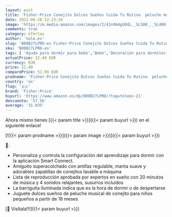 ```yaml
---
layout: post
title: 'Fisher-Price Conejito Dulces Sueños Cuida Tu Rutina  peluche musical ayudante sueño y rutina de dormir para bebés y niños +18 meses  Mattel GMN58 '
date: 2022-06-28 12:13:34
image: 'https://m.media-amazon.com/images/I/41n964gUOdL._SL500_._SL400_.jpg'
comments: true
category: ofertas
author: 'tole.es'
slug: 'B08B27LPRD-es Fisher-Price Conejito Dulces Sueños Cuida Tu Rutina...'
sku: 'B08B27LPRD-es'
tags: [ 'Ayuda para dormir para bebé','Bebé','Decoración para dormitorio de bebé','Dormitorio','bebés','fisher-price','🇪🇸', ]
actualPrice: 22.49 EUR
currency: EUR
price: 22.49
comparePrice: 52.99 EUR
prodname: 'Fisher-Price Conejito Dulces Sueños Cuida Tu Rutina  peluche musical ayudante sueño y rutina de dormir para bebés y niños +18 meses  Mattel GMN58 '
country: 'es'
flag: '🇪🇸'
brand: 'Fisher-Price'
buyurl: 'https://www.amazon.es/dp/B08B27LPRD/?tag=tolees-21'
descuento: '57.56'
average: '31.035'
---
```


Ahora mismo tienes [{{< param title >}}]({{< param buyurl >}}) en el siguiente enlace!

[![{{< param prodname >}}]({{< param image >}})]({{< param buyurl >}})

🔎:

- Personaliza y controla la configuración del aprendizaje para dormir con la aplicación Smart Connect.
- Amiguito superacolchado con antifaz regulable, manta suave y adorables zapatillas de conejitos lavable a máquina
- Lista de reproducción aprobada por expertos en sueño con 20 minutos de música y 4 sonidos relajantes, susurros incluidos
- La barriguita iluminada indica que es la hora de dormir o de despertarse
- Juguete dulces sueños de peluche musical de conejito para niños pequeños a partir de 18 meses

[🛒 Visítala!!!]({{< param buyurl >}})
